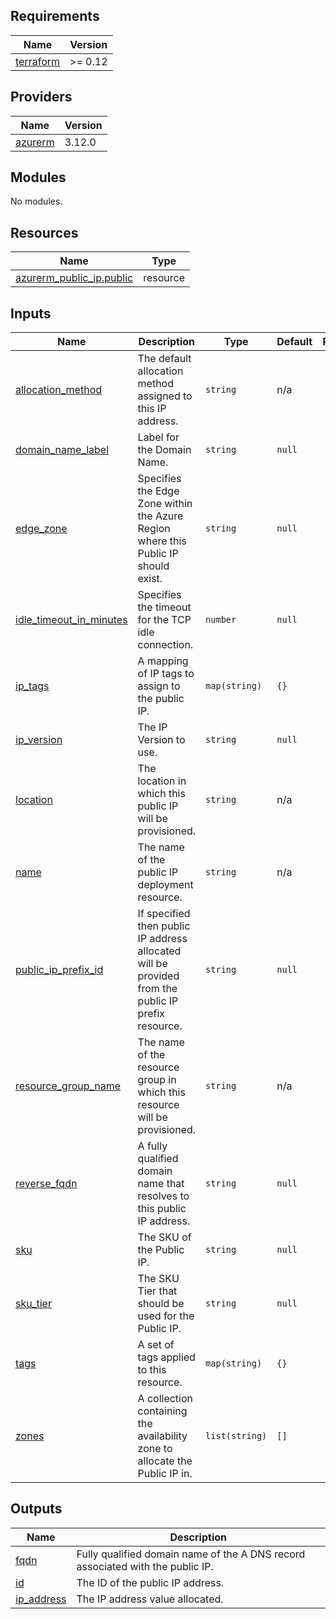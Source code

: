 <!-- BEGIN_TF_DOCS -->
## Requirements

| Name | Version |
|------|---------|
| <a name="requirement_terraform"></a> [terraform](#requirement\_terraform) | >= 0.12 |

## Providers

| Name | Version |
|------|---------|
| <a name="provider_azurerm"></a> [azurerm](#provider\_azurerm) | 3.12.0 |

## Modules

No modules.

## Resources

| Name | Type |
|------|------|
| [azurerm_public_ip.public](https://registry.terraform.io/providers/hashicorp/azurerm/latest/docs/resources/public_ip) | resource |

## Inputs

| Name | Description | Type | Default | Required |
|------|-------------|------|---------|:--------:|
| <a name="input_allocation_method"></a> [allocation\_method](#input\_allocation\_method) | The default allocation method assigned to this IP address. | `string` | n/a | yes |
| <a name="input_domain_name_label"></a> [domain\_name\_label](#input\_domain\_name\_label) | Label for the Domain Name. | `string` | `null` | no |
| <a name="input_edge_zone"></a> [edge\_zone](#input\_edge\_zone) | Specifies the Edge Zone within the Azure Region where this Public IP should exist. | `string` | `null` | no |
| <a name="input_idle_timeout_in_minutes"></a> [idle\_timeout\_in\_minutes](#input\_idle\_timeout\_in\_minutes) | Specifies the timeout for the TCP idle connection. | `number` | `null` | no |
| <a name="input_ip_tags"></a> [ip\_tags](#input\_ip\_tags) | A mapping of IP tags to assign to the public IP. | `map(string)` | `{}` | no |
| <a name="input_ip_version"></a> [ip\_version](#input\_ip\_version) | The IP Version to use. | `string` | `null` | no |
| <a name="input_location"></a> [location](#input\_location) | The location in which this public IP will be provisioned. | `string` | n/a | yes |
| <a name="input_name"></a> [name](#input\_name) | The name of the public IP deployment resource. | `string` | n/a | yes |
| <a name="input_public_ip_prefix_id"></a> [public\_ip\_prefix\_id](#input\_public\_ip\_prefix\_id) | If specified then public IP address allocated will be provided from the public IP prefix resource. | `string` | `null` | no |
| <a name="input_resource_group_name"></a> [resource\_group\_name](#input\_resource\_group\_name) | The name of the resource group in which this resource will be provisioned. | `string` | n/a | yes |
| <a name="input_reverse_fqdn"></a> [reverse\_fqdn](#input\_reverse\_fqdn) | A fully qualified domain name that resolves to this public IP address. | `string` | `null` | no |
| <a name="input_sku"></a> [sku](#input\_sku) | The SKU of the Public IP. | `string` | `null` | no |
| <a name="input_sku_tier"></a> [sku\_tier](#input\_sku\_tier) | The SKU Tier that should be used for the Public IP. | `string` | `null` | no |
| <a name="input_tags"></a> [tags](#input\_tags) | A set of tags applied to this resource. | `map(string)` | `{}` | no |
| <a name="input_zones"></a> [zones](#input\_zones) | A collection containing the availability zone to allocate the Public IP in. | `list(string)` | `[]` | no |

## Outputs

| Name | Description |
|------|-------------|
| <a name="output_fqdn"></a> [fqdn](#output\_fqdn) | Fully qualified domain name of the A DNS record associated with the public IP. |
| <a name="output_id"></a> [id](#output\_id) | The ID of the public IP address. |
| <a name="output_ip_address"></a> [ip\_address](#output\_ip\_address) | The IP address value allocated. |
<!-- END_TF_DOCS -->
